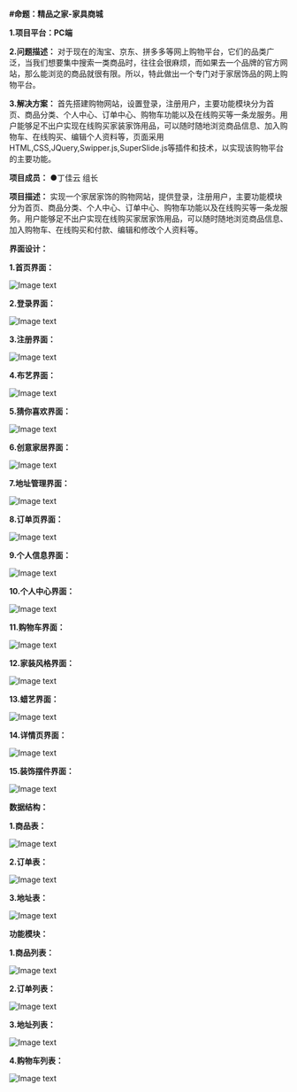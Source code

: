 **#命题：精品之家-家具商城**

**1.项目平台：PC端**

**2.问题描述：**
对于现在的淘宝、京东、拼多多等网上购物平台，它们的品类广泛，当我们想要集中搜索一类商品时，往往会很麻烦，而如果去一个品牌的官方网站，那么能浏览的商品就很有限。所以，特此做出一个专门对于家居饰品的网上购物平台。

**3.解决方案：**
首先搭建购物网站，设置登录，注册用户，主要功能模块分为首页、商品分类、个人中心、订单中心、购物车功能以及在线购买等一条龙服务。用户能够足不出户实现在线购买家装家饰用品，可以随时随地浏览商品信息、加入购物车、在线购买、编辑个人资料等，页面采用HTML,CSS,JQuery,Swipper.js,SuperSlide.js等插件和技术，以实现该购物平台的主要功能。

**项目成员：**
   ●丁佳云  组长

**项目描述：**
实现一个家居家饰的购物网站，提供登录，注册用户，主要功能模块分为首页、商品分类、个人中心、订单中心、购物车功能以及在线购买等一条龙服务。用户能够足不出户实现在线购买家居家饰用品，可以随时随地浏览商品信息、加入购物车、在线购买和付款、编辑和修改个人资料等。

**界面设计：**

**1.首页界面：**

![Image text](image/首页.png)

**2.登录界面：**

![Image text](image/登录.png)

**3.注册界面：**

![Image text](image/注册.png)

**4.布艺界面：**

![Image text](image/布艺.png)

**5.猜你喜欢界面：**

![Image text](image/支付.png)

**6.创意家居界面：**

![Image text](image/创意.png)

**7.地址管理界面：**

![Image text](image/地址管理.png)

**8.订单页界面：**

![Image text](image/订单页.png)

**9.个人信息界面：**

![Image text](image/个人信息.png)

**10.个人中心界面：**

![Image text](image/首页.png)

**11.购物车界面：**

![Image text](image/购物车.png)

**12.家装风格界面：**

![Image text](image/家装风格.png)

**13.蜡艺界面：**

![Image text](image/蜡艺.png)

**14.详情页界面：**

![Image text](image/详情页.png)

**15.装饰摆件界面：**

![Image text](image/装饰摆件.png)

**数据结构：**

**1.商品表：**

![Image text](image/表1.png)

**2.订单表：**

![Image text](image/表2.png)

**3.地址表：**

![Image text](image/表3.png)

**功能模块：**

**1.商品列表：**

![Image text](image/商品列表.png)

**2.订单列表：**

![Image text](image/我的订单.png)

**3.地址列表：**

![Image text](image/地址管理.png)

**4.购物车列表：**

![Image text](image/购物车.png)
